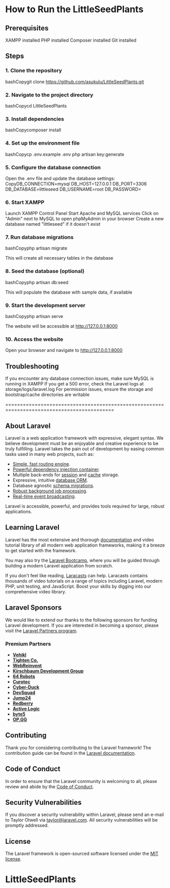 # How to Run the LittleSeedPlants
## Prerequisites

XAMPP installed
PHP installed
Composer installed
Git installed

## Steps

### 1. Clone the repository
bashCopygit clone https://github.com/asukulu/LittleSeedPlants.git

### 2. Navigate to the project directory
bashCopycd LittleSeedPlants

### 3. Install dependencies
bashCopycomposer install

### 4. Set up the environment file
bashCopycp .env.example .env
php artisan key:generate

### 5. Configure the database connection

Open the .env file and update the database settings:
CopyDB_CONNECTION=mysql
DB_HOST=127.0.0.1
DB_PORT=3306
DB_DATABASE=littleseed
DB_USERNAME=root
DB_PASSWORD=



### 6. Start XAMPP

Launch XAMPP Control Panel
Start Apache and MySQL services
Click on "Admin" next to MySQL to open phpMyAdmin in your browser
Create a new database named "littleseed" if it doesn't exist


### 7. Run database migrations
bashCopyphp artisan migrate

This will create all necessary tables in the database


### 8. Seed the database (optional)
bashCopyphp artisan db:seed

This will populate the database with sample data, if available


### 9. Start the development server
bashCopyphp artisan serve

The website will be accessible at http://127.0.0.1:8000


### 10. Access the website

Open your browser and navigate to http://127.0.0.1:8000



## Troubleshooting

If you encounter any database connection issues, make sure MySQL is running in XAMPP
If you get a 500 error, check the Laravel logs at storage/logs/laravel.log
For permission issues, ensure the storage and bootstrap/cache directories are writable

===========================================================================================

## About Laravel

Laravel is a web application framework with expressive, elegant syntax. We believe development must be an enjoyable and creative experience to be truly fulfilling. Laravel takes the pain out of development by easing common tasks used in many web projects, such as:

- [Simple, fast routing engine](https://laravel.com/docs/routing).
- [Powerful dependency injection container](https://laravel.com/docs/container).
- Multiple back-ends for [session](https://laravel.com/docs/session) and [cache](https://laravel.com/docs/cache) storage.
- Expressive, intuitive [database ORM](https://laravel.com/docs/eloquent).
- Database agnostic [schema migrations](https://laravel.com/docs/migrations).
- [Robust background job processing](https://laravel.com/docs/queues).
- [Real-time event broadcasting](https://laravel.com/docs/broadcasting).

Laravel is accessible, powerful, and provides tools required for large, robust applications.

## Learning Laravel

Laravel has the most extensive and thorough [documentation](https://laravel.com/docs) and video tutorial library of all modern web application frameworks, making it a breeze to get started with the framework.

You may also try the [Laravel Bootcamp](https://bootcamp.laravel.com), where you will be guided through building a modern Laravel application from scratch.

If you don't feel like reading, [Laracasts](https://laracasts.com) can help. Laracasts contains thousands of video tutorials on a range of topics including Laravel, modern PHP, unit testing, and JavaScript. Boost your skills by digging into our comprehensive video library.

## Laravel Sponsors

We would like to extend our thanks to the following sponsors for funding Laravel development. If you are interested in becoming a sponsor, please visit the [Laravel Partners program](https://partners.laravel.com).

### Premium Partners

- **[Vehikl](https://vehikl.com/)**
- **[Tighten Co.](https://tighten.co)**
- **[WebReinvent](https://webreinvent.com/)**
- **[Kirschbaum Development Group](https://kirschbaumdevelopment.com)**
- **[64 Robots](https://64robots.com)**
- **[Curotec](https://www.curotec.com/services/technologies/laravel/)**
- **[Cyber-Duck](https://cyber-duck.co.uk)**
- **[DevSquad](https://devsquad.com/hire-laravel-developers)**
- **[Jump24](https://jump24.co.uk)**
- **[Redberry](https://redberry.international/laravel/)**
- **[Active Logic](https://activelogic.com)**
- **[byte5](https://byte5.de)**
- **[OP.GG](https://op.gg)**

## Contributing

Thank you for considering contributing to the Laravel framework! The contribution guide can be found in the [Laravel documentation](https://laravel.com/docs/contributions).

## Code of Conduct

In order to ensure that the Laravel community is welcoming to all, please review and abide by the [Code of Conduct](https://laravel.com/docs/contributions#code-of-conduct).

## Security Vulnerabilities

If you discover a security vulnerability within Laravel, please send an e-mail to Taylor Otwell via [taylor@laravel.com](mailto:taylor@laravel.com). All security vulnerabilities will be promptly addressed.

## License

The Laravel framework is open-sourced software licensed under the [MIT license](https://opensource.org/licenses/MIT).
# LittleSeedPlants
